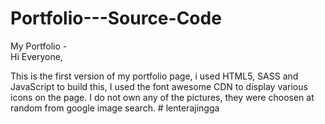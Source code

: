 # Portfolio---Source-Code
My Portfolio -  
Hi Everyone,

This is the first version of my portfolio page, i used HTML5, SASS and JavaScript to build this, I used the font awesome CDN to display various icons on the page. I do not own any of the pictures, they were choosen at random from google image search.
#   l e n t e r a j i n g g a  
 